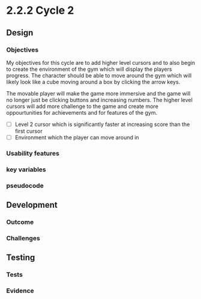 # 2.2.2 Cycle 2

## Design

### Objectives

My objectives for this cycle are to add higher level cursors and to also begin to create the environment of the gym which will display the players progress. The character should be able to move around the gym which will likely look like a cube moving around a box by clicking the arrow keys.

The movable player will make the game more immersive and the game will no longer just be clicking buttons and increasing numbers. The higher level cursors will add more challenge to the game and create more oppourtunities for achievements and for features of the gym.

* [ ] Level 2 cursor which is significantly faster at increasing score than the first cursor
* [ ] Environment which the player can move around in

### Usability features

### key variables

### pseudocode

## Development

### Outcome

### Challenges

## Testing

### Tests

### Evidence

